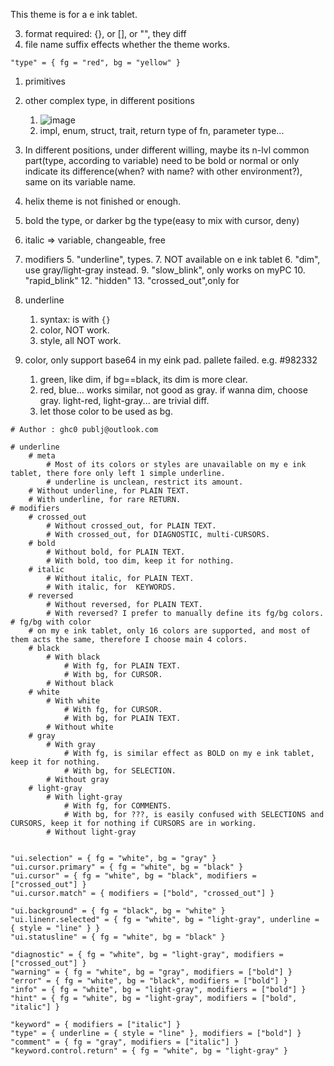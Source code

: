 This theme is for a e ink tablet.

3. format required: {}, or [], or "", they diff
4. file name suffix effects whether the theme works.

`"type" = { fg = "red", bg = "yellow" }`

1. primitives
2. other complex type, in different positions
    1. ![image](https://user-images.githubusercontent.com/130418928/231193939-dd662843-ebd7-4801-9c84-5123e376bfbc.png)
    2. impl, enum, struct, trait, return type of fn, parameter type...
3. In different positions, under different willing, maybe its n-lvl common part(type, according to variable) need to be bold or normal or only indicate its difference(when? with name? with other environment?), same on its variable name.

1. helix theme is not finished or enough.
2. bold the type, or darker bg the type(easy to mix with cursor, deny)
3. italic => variable, changeable, free
5. modifiers
    5. "underline", types.
    7. NOT available on e ink tablet
        6. "dim", use gray/light-gray instead.
        9. "slow_blink", only works on myPC
        10. "rapid_blink"
        12. "hidden"
    13. "crossed_out",only for
12. underline
    1. syntax: is with `{}`
    2. color, NOT work.
    3. style, all NOT work.
13. color, only support base64 in my eink pad. pallete failed. e.g. #982332
    1. green, like dim, if bg==black, its dim is more clear.
    2. red, blue... works similar, not good as gray. if wanna dim, choose gray. light-red, light-gray... are trivial diff.
    3. let those color to be used as bg.

```
# Author : ghc0 publj@outlook.com

# underline
    # meta
        # Most of its colors or styles are unavailable on my e ink tablet, there fore only left 1 simple underline.
        # underline is unclean, restrict its amount.
    # Without underline, for PLAIN TEXT.
    # With underline, for rare RETURN.
# modifiers
    # crossed_out
        # Without crossed_out, for PLAIN TEXT.
        # With crossed_out, for DIAGNOSTIC, multi-CURSORS.
    # bold
        # Without bold, for PLAIN TEXT.
        # With bold, too dim, keep it for nothing.
    # italic
        # Without italic, for PLAIN TEXT.
        # With italic, for  KEYWORDS.
    # reversed
        # Without reversed, for PLAIN TEXT.
        # With reversed? I prefer to manually define its fg/bg colors.
# fg/bg with color
    # on my e ink tablet, only 16 colors are supported, and most of them acts the same, therefore I choose main 4 colors.
    # black
        # With black
            # With fg, for PLAIN TEXT.
            # With bg, for CURSOR.
        # Without black
    # white
        # With white
            # With fg, for CURSOR.
            # With bg, for PLAIN TEXT.
        # Without white
    # gray
        # With gray
            # With fg, is similar effect as BOLD on my e ink tablet, keep it for nothing.
            # With bg, for SELECTION.
        # Without gray
    # light-gray
        # With light-gray
            # With fg, for COMMENTS.
            # With bg, for ???, is easily confused with SELECTIONS and CURSORS, keep it for nothing if CURSORS are in working.
        # Without light-gray


"ui.selection" = { fg = "white", bg = "gray" }
"ui.cursor.primary" = { fg = "white", bg = "black" }
"ui.cursor" = { fg = "white", bg = "black", modifiers = ["crossed_out"] }
"ui.cursor.match" = { modifiers = ["bold", "crossed_out"] }

"ui.background" = { fg = "black", bg = "white" }
"ui.linenr.selected" = { fg = "white", bg = "light-gray", underline = { style = "line" } }
"ui.statusline" = { fg = "white", bg = "black" }

"diagnostic" = { fg = "white", bg = "light-gray", modifiers = ["crossed_out"] }
"warning" = { fg = "white", bg = "gray", modifiers = ["bold"] }
"error" = { fg = "white", bg = "black", modifiers = ["bold"] }
"info" = { fg = "white", bg = "light-gray", modifiers = ["bold"] }
"hint" = { fg = "white", bg = "light-gray", modifiers = ["bold", "italic"] }

"keyword" = { modifiers = ["italic"] }
"type" = { underline = { style = "line" }, modifiers = ["bold"] }
"comment" = { fg = "gray", modifiers = ["italic"] }
"keyword.control.return" = { fg = "white", bg = "light-gray" }

```
